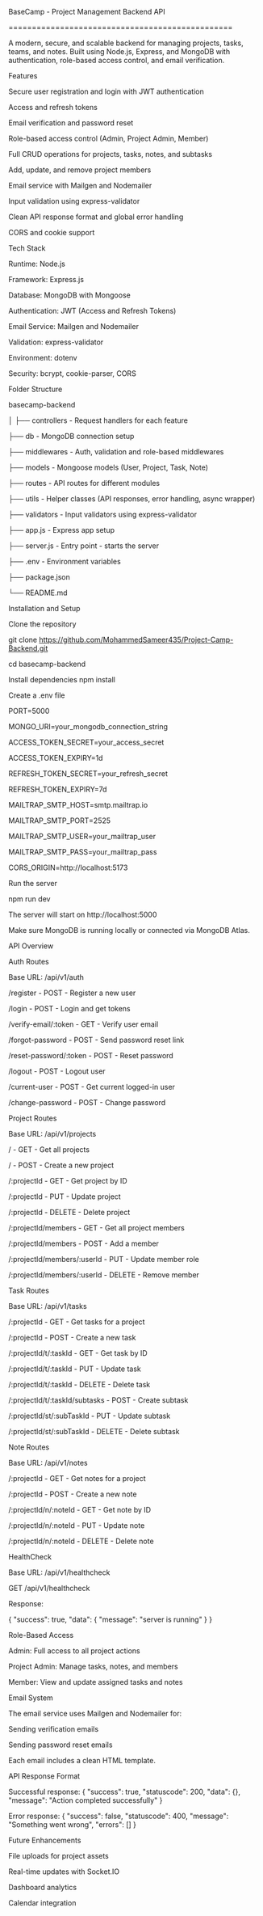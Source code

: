 BaseCamp - Project Management Backend API

================================================

A modern, secure, and scalable backend for managing projects, tasks, teams, and notes.
Built using Node.js, Express, and MongoDB with authentication, role-based access control, and email verification.

Features

Secure user registration and login with JWT authentication

Access and refresh tokens

Email verification and password reset

Role-based access control (Admin, Project Admin, Member)

Full CRUD operations for projects, tasks, notes, and subtasks

Add, update, and remove project members

Email service with Mailgen and Nodemailer

Input validation using express-validator

Clean API response format and global error handling

CORS and cookie support

Tech Stack

Runtime: Node.js

Framework: Express.js

Database: MongoDB with Mongoose

Authentication: JWT (Access and Refresh Tokens)

Email Service: Mailgen and Nodemailer

Validation: express-validator

Environment: dotenv

Security: bcrypt, cookie-parser, CORS

Folder Structure

basecamp-backend

│
├── controllers - Request handlers for each feature

├── db - MongoDB connection setup

├── middlewares - Auth, validation and role-based middlewares

├── models - Mongoose models (User, Project, Task, Note)

├── routes - API routes for different modules

├── utils - Helper classes (API responses, error handling, async wrapper)

├── validators - Input validators using express-validator

├── app.js - Express app setup

├── server.js - Entry point - starts the server

├── .env - Environment variables

├── package.json

└── README.md

Installation and Setup

Clone the repository

git clone https://github.com/MohammedSameer435/Project-Camp-Backend.git

cd basecamp-backend

Install dependencies
npm install

Create a .env file

PORT=5000

MONGO_URI=your_mongodb_connection_string

ACCESS_TOKEN_SECRET=your_access_secret

ACCESS_TOKEN_EXPIRY=1d

REFRESH_TOKEN_SECRET=your_refresh_secret

REFRESH_TOKEN_EXPIRY=7d

MAILTRAP_SMTP_HOST=smtp.mailtrap.io

MAILTRAP_SMTP_PORT=2525

MAILTRAP_SMTP_USER=your_mailtrap_user

MAILTRAP_SMTP_PASS=your_mailtrap_pass

CORS_ORIGIN=http://localhost:5173

Run the server

npm run dev

The server will start on http://localhost:5000

Make sure MongoDB is running locally or connected via MongoDB Atlas.

API Overview


Auth Routes


Base URL: /api/v1/auth

/register - POST - Register a new user

/login - POST - Login and get tokens

/verify-email/:token - GET - Verify user email

/forgot-password - POST - Send password reset link

/reset-password/:token - POST - Reset password

/logout - POST - Logout user

/current-user - POST - Get current logged-in user

/change-password - POST - Change password


Project Routes


Base URL: /api/v1/projects

/ - GET - Get all projects

/ - POST - Create a new project

/:projectId - GET - Get project by ID

/:projectId - PUT - Update project

/:projectId - DELETE - Delete project

/:projectId/members - GET - Get all project members

/:projectId/members - POST - Add a member

/:projectId/members/:userId - PUT - Update member role

/:projectId/members/:userId - DELETE - Remove member


Task Routes


Base URL: /api/v1/tasks

/:projectId - GET - Get tasks for a project

/:projectId - POST - Create a new task

/:projectId/t/:taskId - GET - Get task by ID

/:projectId/t/:taskId - PUT - Update task

/:projectId/t/:taskId - DELETE - Delete task

/:projectId/t/:taskId/subtasks - POST - Create subtask

/:projectId/st/:subTaskId - PUT - Update subtask

/:projectId/st/:subTaskId - DELETE - Delete subtask



Note Routes


Base URL: /api/v1/notes

/:projectId - GET - Get notes for a project

/:projectId - POST - Create a new note

/:projectId/n/:noteId - GET - Get note by ID

/:projectId/n/:noteId - PUT - Update note

/:projectId/n/:noteId - DELETE - Delete note



HealthCheck


Base URL: /api/v1/healthcheck

GET /api/v1/healthcheck

Response:

{
"success": true,
"data": { "message": "server is running" }
}


Role-Based Access


Admin: Full access to all project actions

Project Admin: Manage tasks, notes, and members

Member: View and update assigned tasks and notes


Email System


The email service uses Mailgen and Nodemailer for:

Sending verification emails

Sending password reset emails

Each email includes a clean HTML template.


API Response Format


Successful response:
{
"success": true,
"statuscode": 200,
"data": {},
"message": "Action completed successfully"
}


Error response:
{
"success": false,
"statuscode": 400,
"message": "Something went wrong",
"errors": []
}


Future Enhancements


File uploads for project assets

Real-time updates with Socket.IO

Dashboard analytics

Calendar integration
